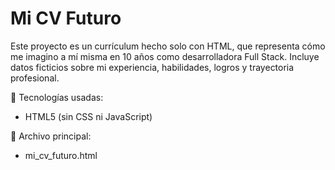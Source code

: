 # Mi CV Futuro

Este proyecto es un currículum hecho solo con HTML, que representa cómo me imagino a mí misma en 10 años como desarrolladora Full Stack. Incluye datos ficticios sobre mi experiencia, habilidades, logros y trayectoria profesional.

🔧 Tecnologías usadas:
- HTML5 (sin CSS ni JavaScript)

📁 Archivo principal:
- mi_cv_futuro.html

